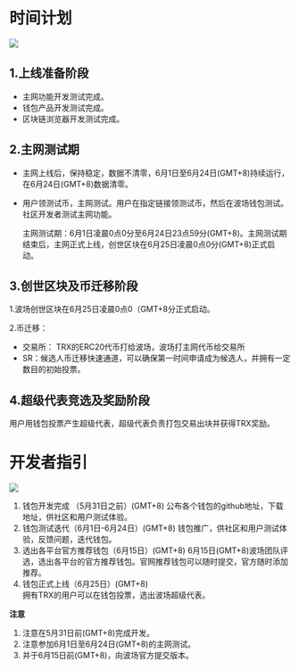 # 时间计划

![](https://raw.githubusercontent.com/ybhgenius/Documentation/master/images/波场主网上线后的指导方案/时间计划.png)

## 1.上线准备阶段

+ 主网功能开发测试完成。
+ 钱包产品开发测试完成。
+ 区块链浏览器开发测试完成。

## 2.主网测试期

+ 主网上线后，保持稳定，数据不清零，6月1日至6月24日(GMT+8)持续运行，在6月24日(GMT+8)数据清零。
+ 用户领测试币，主网测试。用户在指定链接领测试币，然后在波场钱包测试。社区开发者测试主网功能。

    主网测试期：6月1日凌晨0点0分至6月24日23点59分(GMT+8)。主网测试期结束后，主网正式上线，创世区块在6月25日凌晨0点0分(GMT+8)正式启动。

## 3.创世区块及币迁移阶段

1.波场创世区块在6月25日凌晨0点0（GMT+8分正式启动。

2.币迁移：
+ 交易所： TRX的ERC20代币打给波场，波场打主网代币给交易所
+ SR：候选人币迁移快速通道，可以确保第一时间申请成为候选人，并拥有一定数目的初始投票。

## 4.超级代表竞选及奖励阶段

用户用钱包投票产生超级代表，超级代表负责打包交易出块并获得TRX奖励。

# 开发者指引

![](https://raw.githubusercontent.com/ybhgenius/Documentation/master/images/波场主网上线后的指导方案/开发者指引.png)

1.	钱包开发完成 （5月31日之前）(GMT+8)
公布各个钱包的github地址，下载地址，供社区和用户测试体验。
2.	钱包测试迭代（6月1日-6月24日）(GMT+8)
钱包推广，供社区和用户测试体验，反馈问题，迭代钱包。
3.	选出各平台官方推荐钱包（6月15日）(GMT+8)
6月15日(GMT+8)波场团队评选，选出各平台的官方推荐钱包。官网推荐钱包可以随时提交，官方随时添加推荐。
4.	钱包正式上线（6月25日）(GMT+8)  
拥有TRX的用户可以在钱包投票，选出波场超级代表。

**注意**
 
1.	注意在5月31日前(GMT+8)完成开发。
2.	注意参加6月1日至6月24日(GMT+8)的主网测试。 
3.	并于6月15日前(GMT+8)，向波场官方提交版本。